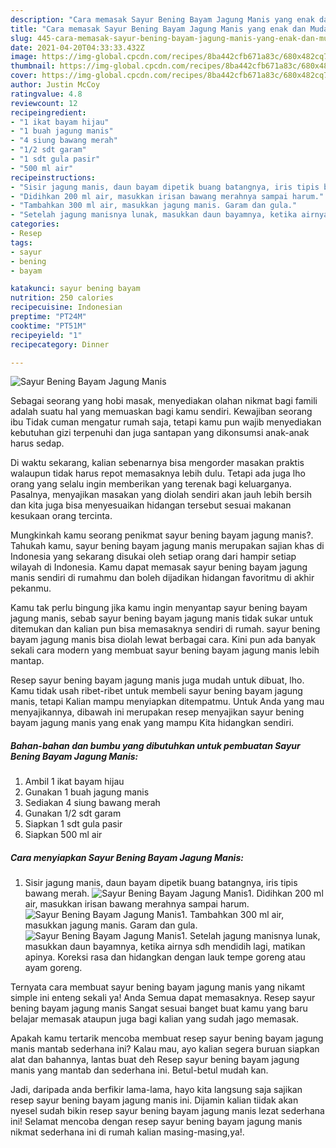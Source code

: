 ```yaml
---
description: "Cara memasak Sayur Bening Bayam Jagung Manis yang enak dan Mudah Dibuat"
title: "Cara memasak Sayur Bening Bayam Jagung Manis yang enak dan Mudah Dibuat"
slug: 445-cara-memasak-sayur-bening-bayam-jagung-manis-yang-enak-dan-mudah-dibuat
date: 2021-04-20T04:33:33.432Z
image: https://img-global.cpcdn.com/recipes/8ba442cfb671a83c/680x482cq70/sayur-bening-bayam-jagung-manis-foto-resep-utama.jpg
thumbnail: https://img-global.cpcdn.com/recipes/8ba442cfb671a83c/680x482cq70/sayur-bening-bayam-jagung-manis-foto-resep-utama.jpg
cover: https://img-global.cpcdn.com/recipes/8ba442cfb671a83c/680x482cq70/sayur-bening-bayam-jagung-manis-foto-resep-utama.jpg
author: Justin McCoy
ratingvalue: 4.8
reviewcount: 12
recipeingredient:
- "1 ikat bayam hijau"
- "1 buah jagung manis"
- "4 siung bawang merah"
- "1/2 sdt garam"
- "1 sdt gula pasir"
- "500 ml air"
recipeinstructions:
- "Sisir jagung manis, daun bayam dipetik buang batangnya, iris tipis bawang merah."
- "Didihkan 200 ml air, masukkan irisan bawang merahnya sampai harum."
- "Tambahkan 300 ml air, masukkan jagung manis. Garam dan gula."
- "Setelah jagung manisnya lunak, masukkan daun bayamnya, ketika airnya sdh mendidih lagi, matikan apinya. Koreksi rasa dan hidangkan dengan lauk tempe goreng atau ayam goreng."
categories:
- Resep
tags:
- sayur
- bening
- bayam

katakunci: sayur bening bayam 
nutrition: 250 calories
recipecuisine: Indonesian
preptime: "PT24M"
cooktime: "PT51M"
recipeyield: "1"
recipecategory: Dinner

---
```



![Sayur Bening Bayam Jagung Manis](https://img-global.cpcdn.com/recipes/8ba442cfb671a83c/680x482cq70/sayur-bening-bayam-jagung-manis-foto-resep-utama.jpg)

Sebagai seorang yang hobi masak, menyediakan olahan nikmat bagi famili adalah suatu hal yang memuaskan bagi kamu sendiri. Kewajiban seorang ibu Tidak cuman mengatur rumah saja, tetapi kamu pun wajib menyediakan kebutuhan gizi terpenuhi dan juga santapan yang dikonsumsi anak-anak harus sedap.

Di waktu  sekarang, kalian sebenarnya bisa mengorder masakan praktis walaupun tidak harus repot memasaknya lebih dulu. Tetapi ada juga lho orang yang selalu ingin memberikan yang terenak bagi keluarganya. Pasalnya, menyajikan masakan yang diolah sendiri akan jauh lebih bersih dan kita juga bisa menyesuaikan hidangan tersebut sesuai makanan kesukaan orang tercinta. 



Mungkinkah kamu seorang penikmat sayur bening bayam jagung manis?. Tahukah kamu, sayur bening bayam jagung manis merupakan sajian khas di Indonesia yang sekarang disukai oleh setiap orang dari hampir setiap wilayah di Indonesia. Kamu dapat memasak sayur bening bayam jagung manis sendiri di rumahmu dan boleh dijadikan hidangan favoritmu di akhir pekanmu.

Kamu tak perlu bingung jika kamu ingin menyantap sayur bening bayam jagung manis, sebab sayur bening bayam jagung manis tidak sukar untuk ditemukan dan kalian pun bisa memasaknya sendiri di rumah. sayur bening bayam jagung manis bisa diolah lewat berbagai cara. Kini pun ada banyak sekali cara modern yang membuat sayur bening bayam jagung manis lebih mantap.

Resep sayur bening bayam jagung manis juga mudah untuk dibuat, lho. Kamu tidak usah ribet-ribet untuk membeli sayur bening bayam jagung manis, tetapi Kalian mampu menyiapkan ditempatmu. Untuk Anda yang mau menyajikannya, dibawah ini merupakan resep menyajikan sayur bening bayam jagung manis yang enak yang mampu Kita hidangkan sendiri.

<!--inarticleads1-->

##### Bahan-bahan dan bumbu yang dibutuhkan untuk pembuatan Sayur Bening Bayam Jagung Manis:

1. Ambil 1 ikat bayam hijau
1. Gunakan 1 buah jagung manis
1. Sediakan 4 siung bawang merah
1. Gunakan 1/2 sdt garam
1. Siapkan 1 sdt gula pasir
1. Siapkan 500 ml air




<!--inarticleads2-->

##### Cara menyiapkan Sayur Bening Bayam Jagung Manis:

1. Sisir jagung manis, daun bayam dipetik buang batangnya, iris tipis bawang merah.
<img src="https://img-global.cpcdn.com/steps/0b574a51459e47fb/160x128cq70/sayur-bening-bayam-jagung-manis-langkah-memasak-1-foto.jpg" alt="Sayur Bening Bayam Jagung Manis">1. Didihkan 200 ml air, masukkan irisan bawang merahnya sampai harum.
<img src="https://img-global.cpcdn.com/steps/44837a8ef749a5b0/160x128cq70/sayur-bening-bayam-jagung-manis-langkah-memasak-2-foto.jpg" alt="Sayur Bening Bayam Jagung Manis">1. Tambahkan 300 ml air, masukkan jagung manis. Garam dan gula.
<img src="https://img-global.cpcdn.com/steps/1a1846f49d738983/160x128cq70/sayur-bening-bayam-jagung-manis-langkah-memasak-3-foto.jpg" alt="Sayur Bening Bayam Jagung Manis">1. Setelah jagung manisnya lunak, masukkan daun bayamnya, ketika airnya sdh mendidih lagi, matikan apinya. Koreksi rasa dan hidangkan dengan lauk tempe goreng atau ayam goreng.




Ternyata cara membuat sayur bening bayam jagung manis yang nikamt simple ini enteng sekali ya! Anda Semua dapat memasaknya. Resep sayur bening bayam jagung manis Sangat sesuai banget buat kamu yang baru belajar memasak ataupun juga bagi kalian yang sudah jago memasak.

Apakah kamu tertarik mencoba membuat resep sayur bening bayam jagung manis mantab sederhana ini? Kalau mau, ayo kalian segera buruan siapkan alat dan bahannya, lantas buat deh Resep sayur bening bayam jagung manis yang mantab dan sederhana ini. Betul-betul mudah kan. 

Jadi, daripada anda berfikir lama-lama, hayo kita langsung saja sajikan resep sayur bening bayam jagung manis ini. Dijamin kalian tiidak akan nyesel sudah bikin resep sayur bening bayam jagung manis lezat sederhana ini! Selamat mencoba dengan resep sayur bening bayam jagung manis nikmat sederhana ini di rumah kalian masing-masing,ya!.

